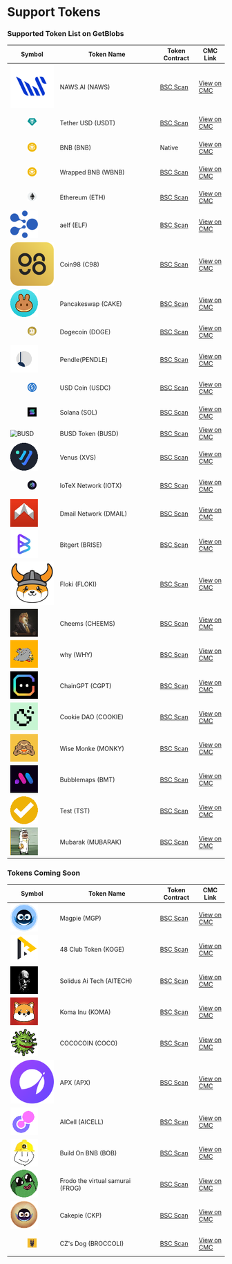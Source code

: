 # Support Tokens

### Supported Token List on GetBlobs

<table><thead><tr><th width="101">Symbol</th><th width="218">Token Name</th><th>Token Contract</th><th>CMC Link</th></tr></thead><tbody><tr><td><img src="../.gitbook/assets/image (23).png" alt="" data-size="original"></td><td>NAWS.AI (NAWS)</td><td><a href="https://bscscan.com/token/0x726a54e04f394b6e44e58a2d7cb0fec61361d10e">BSC Scan</a></td><td><a href="https://coinmarketcap.com/currencies/naws-ai/">View on CMC</a></td></tr><tr><td><div><figure><img src="../.gitbook/assets/symbol_USDT.png" alt=""><figcaption></figcaption></figure></div></td><td>Tether USD (USDT)</td><td><a href="https://bscscan.com/token/0x55d398326f99059ff775485246999027b3197955">BSC Scan</a></td><td><a href="https://coinmarketcap.com/currencies/tether/">View on CMC</a></td></tr><tr><td><div><figure><img src="../.gitbook/assets/image (73).png" alt=""><figcaption></figcaption></figure></div></td><td>BNB (BNB)</td><td>Native</td><td><a href="https://coinmarketcap.com/currencies/binance-coin/">View on CMC</a></td></tr><tr><td><div><figure><img src="../.gitbook/assets/image (79).png" alt=""><figcaption></figcaption></figure></div></td><td>Wrapped BNB (WBNB)</td><td><a href="https://bscscan.com/token/0xbb4CdB9CBd36B01bD1cBaEBF2De08d9173bc095c">BSC Scan</a></td><td><a href="https://coinmarketcap.com/currencies/wbnb/">View on CMC</a></td></tr><tr><td><div><figure><img src="../.gitbook/assets/image (72).png" alt=""><figcaption></figcaption></figure></div></td><td>Ethereum (ETH)</td><td><a href="https://bscscan.com/token/0x2170Ed0880ac9A755fd29B2688956BD959F933F8">BSC Scan</a></td><td><a href="https://coinmarketcap.com/currencies/ethereum/">View on CMC</a></td></tr><tr><td><img src="../.gitbook/assets/image (27).png" alt="" data-size="original"></td><td>aelf (ELF)</td><td><a href="https://bscscan.com/token/0xa3f020a5c92e15be13caf0ee5c95cf79585eecc9">BSC Scan</a></td><td><a href="https://coinmarketcap.com/currencies/aelf/">View on CMC</a></td></tr><tr><td><img src="../.gitbook/assets/image (55).png" alt="" data-size="original"></td><td>Coin98 (C98)</td><td><a href="https://bscscan.com/token/0xaec945e04baf28b135fa7c640f624f8d90f1c3a6">BSC Scan</a></td><td><a href="https://coinmarketcap.com/currencies/coin98/">View on CMC</a></td></tr><tr><td><img src="../.gitbook/assets/image (18).png" alt="" data-size="original"></td><td>Pancakeswap (CAKE)</td><td><a href="https://bscscan.com/token/0x0e09fabb73bd3ade0a17ecc321fd13a19e81ce82">BSC Scan</a></td><td><a href="https://coinmarketcap.com/currencies/pancakeswap/">View on CMC</a></td></tr><tr><td><div><figure><img src="../.gitbook/assets/image (75).png" alt=""><figcaption></figcaption></figure></div></td><td>Dogecoin (DOGE)</td><td><a href="https://bscscan.com/token/0xba2ae424d960c26247dd6c32edc70b295c744c43">BSC Scan</a></td><td><a href="https://coinmarketcap.com/currencies/dogecoin/">View on CMC</a></td></tr><tr><td><img src="../.gitbook/assets/image (19).png" alt="" data-size="original"></td><td>Pendle(PENDLE)</td><td><a href="https://bscscan.com/token/0xb3ed0a426155b79b898849803e3b36552f7ed507">BSC Scan</a></td><td><a href="https://coinmarketcap.com/currencies/pendle/">View on CMC</a></td></tr><tr><td><div><figure><img src="../.gitbook/assets/image (76).png" alt=""><figcaption></figcaption></figure></div></td><td>USD Coin (USDC)</td><td><a href="https://bscscan.com/token/0x8ac76a51cc950d9822d68b83fe1ad97b32cd580d">BSC Scan</a></td><td><a href="https://coinmarketcap.com/currencies/usd-coin/">View on CMC</a></td></tr><tr><td><div><figure><img src="../.gitbook/assets/image (77).png" alt=""><figcaption></figcaption></figure></div></td><td>Solana (SOL)</td><td><a href="https://bscscan.com/token/0x570a5d26f7765ecb712c0924e4de545b89fd43df">BSC Scan</a></td><td><a href="https://coinmarketcap.com/currencies/solana/">View on CMC</a></td></tr><tr><td><img src="https://cryptologos.cc/logos/binance-usd-busd-logo.png?v=025" alt="BUSD"></td><td>BUSD Token (BUSD)</td><td><a href="https://bscscan.com/token/0xe9e7cea3dedca5984780bafc599bd69add087d56">BSC Scan</a></td><td><a href="https://coinmarketcap.com/currencies/binance-usd/">View on CMC</a></td></tr><tr><td><img src="../.gitbook/assets/image (24).png" alt="" data-size="original"></td><td>Venus (XVS)</td><td><a href="https://bscscan.com/token/0xcf6bb5389c92bdda8a3747ddb454cb7a64626c63">BSC Scan</a></td><td><a href="https://coinmarketcap.com/currencies/venus/">View on CMC</a></td></tr><tr><td><div><figure><img src="../.gitbook/assets/image (78).png" alt=""><figcaption></figcaption></figure></div></td><td>IoTeX Network (IOTX)</td><td><a href="https://bscscan.com/token/0x9678e42cebeb63f23197d726b29b1cb20d0064e5">BSC Scan</a></td><td><a href="https://coinmarketcap.com/currencies/iotex/">View on CMC</a></td></tr><tr><td><img src="../.gitbook/assets/image (25).png" alt="" data-size="original"></td><td>Dmail Network (DMAIL)</td><td><a href="https://bscscan.com/token/0xcc6f1e1b87cfcbe9221808d2d85c501aab0b5192">BSC Scan</a></td><td><a href="https://coinmarketcap.com/currencies/dmail-network/">View on CMC</a></td></tr><tr><td><img src="../.gitbook/assets/image (26).png" alt="" data-size="original"></td><td>Bitgert (BRISE)</td><td><a href="https://bscscan.com/token/0x8FFf93E810a2eDaaFc326eDEE51071DA9d398E83">BSC Scan</a></td><td><a href="https://coinmarketcap.com/currencies/bitrise-token/">View on CMC</a></td></tr><tr><td><img src="../.gitbook/assets/image (56).png" alt="" data-size="original"></td><td>Floki (FLOKI)</td><td><a href="https://bscscan.com/token/0xfb5B838b6cfEEdC2873aB27866079AC55363D37E">BSC Scan</a></td><td><a href="https://coinmarketcap.com/currencies/floki-inu/">View on CMC</a></td></tr><tr><td><img src="../.gitbook/assets/image (49).png" alt="" data-size="original"></td><td>Cheems (CHEEMS)</td><td><a href="https://bscscan.com/token/0x0df0587216a4a1bb7d5082fdc491d93d2dd4b413">BSC Scan</a></td><td><a href="https://coinmarketcap.com/currencies/cheems-pet/">View on CMC</a></td></tr><tr><td><img src="../.gitbook/assets/image (29).png" alt="" data-size="original"></td><td>why (WHY)</td><td><a href="https://bscscan.com/token/0x9ec02756a559700d8d9e79ece56809f7bcc5dc27">BSC Scan</a></td><td><a href="https://coinmarketcap.com/currencies/why/">View on CMC</a></td></tr><tr><td><img src="../.gitbook/assets/image.png" alt=""></td><td>ChainGPT (CGPT)</td><td><a href="https://bscscan.com/token/0x9840652DC04fb9db2C43853633f0F62BE6f00f98">BSC Scan</a></td><td><a href="https://coinmarketcap.com/currencies/chaingpt/">View on CMC</a></td></tr><tr><td><img src="../.gitbook/assets/image (57).png" alt="" data-size="original"></td><td>Cookie DAO (COOKIE)</td><td><a href="https://bscscan.com/token/0xc0041ef357b183448b235a8ea73ce4e4ec8c265f">BSC Scan</a></td><td><a href="https://coinmarketcap.com/currencies/cookie/">View on CMC</a></td></tr><tr><td><img src="../.gitbook/assets/image (58).png" alt="" data-size="original"></td><td>Wise Monke (MONKY)</td><td><a href="https://bscscan.com/token/0x59e69094398afbea632f8bd63033bdd2443a3be1">BSC Scan</a></td><td><a href="https://coinmarketcap.com/currencies/wise-monkey/">View on CMC</a></td></tr><tr><td><img src="../.gitbook/assets/35214.png" alt="" data-size="original"></td><td>Bubblemaps (BMT)</td><td><a href="https://bscscan.com/token/0x7d814b9eD370Ec0a502EdC3267393bF62d891B62">BSC Scan</a></td><td><a href="https://coinmarketcap.com/currencies/bubblemaps/">View on CMC</a></td></tr><tr><td><img src="../.gitbook/assets/35647.png" alt="" data-size="original"></td><td>Test (TST)</td><td><a href="https://bscscan.com/token/0x86Bb94DdD16Efc8bc58e6b056e8df71D9e666429">BSC Scan</a></td><td><a href="https://coinmarketcap.com/currencies/test-token-bsc/">View on CMC</a></td></tr><tr><td><img src="../.gitbook/assets/36041 (1).png" alt="" data-size="original"></td><td>Mubarak (MUBARAK)</td><td><a href="https://bscscan.com/token/0x5C85D6C6825aB4032337F11Ee92a72DF936b46F6">BSC Scan</a></td><td><a href="https://coinmarketcap.com/currencies/mubarak/">View on CMC</a></td></tr></tbody></table>

### Tokens Coming Soon

<table><thead><tr><th width="101">Symbol</th><th width="218">Token Name</th><th>Token Contract</th><th>CMC Link</th></tr></thead><tbody><tr><td><img src="../.gitbook/assets/symbol_MGP.png" alt="" data-size="original"></td><td>Magpie (MGP)</td><td><a href="https://bscscan.com/token/0xd06716e1ff2e492cc5034c2e81805562dd3b45fa">BSC Scan</a></td><td><a href="https://coinmarketcap.com/currencies/magpie/">View on CMC</a></td></tr><tr><td><img src="../.gitbook/assets/image (3).png" alt=""></td><td>48 Club Token (KOGE)</td><td><a href="https://bscscan.com/token/0xe6df05ce8c8301223373cf5b969afcb1498c5528">BSC Scan</a></td><td><a href="https://coinmarketcap.com/currencies/bnb48-club-token/">View on CMC</a></td></tr><tr><td><img src="../.gitbook/assets/image (4).png" alt="" data-size="original"></td><td>Solidus Ai Tech (AITECH)</td><td><a href="https://bscscan.com/token/0x2d060ef4d6bf7f9e5edde373ab735513c0e4f944">BSC Scan</a></td><td><a href="https://coinmarketcap.com/currencies/solidus-ai-tech/">View on CMC</a></td></tr><tr><td><img src="../.gitbook/assets/image (6).png" alt="" data-size="original"></td><td>Koma Inu (KOMA)</td><td><a href="https://bscscan.com/token/0xd5eaaac47bd1993d661bc087e15dfb079a7f3c19">BSC Scan</a></td><td><a href="https://coinmarketcap.com/currencies/koma-inu/">View on CMC</a></td></tr><tr><td><img src="../.gitbook/assets/image (7).png" alt="" data-size="original"></td><td>COCOCOIN (COCO)</td><td><a href="https://bscscan.com/token/0xf563e86e461de100cfcfd8b65daa542d3d4b0550">BSC Scan</a></td><td><a href="https://coinmarketcap.com/currencies/cococoin-bsc/">View on CMC</a></td></tr><tr><td><img src="../.gitbook/assets/image (8).png" alt="" data-size="original"></td><td>APX (APX)</td><td><a href="https://bscscan.com/token/0x78f5d389f5cdccfc41594abab4b0ed02f31398b3">BSC Scan</a></td><td><a href="https://coinmarketcap.com/currencies/apollox/">View on CMC</a></td></tr><tr><td><img src="../.gitbook/assets/image (10).png" alt="" data-size="original"></td><td>AICell (AICELL)</td><td><a href="https://bscscan.com/token/0xde04da55b74435d7b9f2c5c62d9f1b53929b09aa">BSC Scan</a></td><td><a href="https://coinmarketcap.com/currencies/aicell/">View on CMC</a></td></tr><tr><td><img src="../.gitbook/assets/symbol_BOB.png" alt="" data-size="original"></td><td>Build On BNB (BOB)</td><td><a href="https://bscscan.com/token/0x51363f073b1e4920fda7aa9e9d84ba97ede1560e">BSC Scan</a></td><td><a href="https://coinmarketcap.com/currencies/build-on-bnb/">View on CMC</a></td></tr><tr><td><img src="../.gitbook/assets/image (12).png" alt="" data-size="original"></td><td>Frodo the virtual samurai<br>(FROG)</td><td><a href="https://bscscan.com/token/0x4ad663403df2f0e7987bc9c74561687472e1611c">BSC Scan</a></td><td><a href="https://coinmarketcap.com/currencies/frodo-the-virtual-samurai/">View on CMC</a></td></tr><tr><td><img src="../.gitbook/assets/image (13).png" alt="" data-size="original"></td><td>Cakepie (CKP)</td><td><a href="https://bscscan.com/token/0x2b5d9adea07b590b638ffc165792b2c610eda649">BSC Scan</a></td><td><a href="https://coinmarketcap.com/currencies/cakepie-xyz/">View on CMC</a></td></tr><tr><td><div><figure><img src="../.gitbook/assets/image (71).png" alt=""><figcaption></figcaption></figure></div></td><td>CZ's Dog (BROCCOLI)</td><td><a href="https://bscscan.com/address/0x6d5AD1592ed9D6D1dF9b93c793AB759573Ed6714">BSC Scan</a></td><td><a href="https://coinmarketcap.com/currencies/czsdog-broccoli/">View on CMC</a></td></tr></tbody></table>
